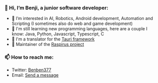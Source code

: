 ### 👋 Hi, I’m Benji, a junior software developer:
- 👀 I’m interested in AI, Robotics, Android development, Automation and Scripting (I sometimes also do web and game development)
- 💾 I'm still learning new programming languages, here are a couple I know: Java, Python, Javascript, Typescript, C
- 🏴 I'm a translator for the [Tauri framework](https://tauri.app)
- 🚀 Maintainer of the [Raspirus project](https://github.com/Raspirus)

### 📫 How to reach me: 
- Twitter: [Benben377](https://twitter.com/Benben377)
- Email: [Send a message](mailto:demetzbenjamin@duck.com)

<!---
Benji377/Benji377 is a ✨ special ✨ repository because its `README.md` (this file) appears on your GitHub profile.
You can click the Preview link to take a look at your changes.
--->
